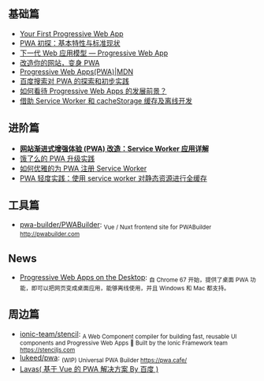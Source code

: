 ## 基础篇

- [Your First Progressive Web App](https://codelabs.developers.google.com/codelabs/your-first-pwapp/)
- [PWA 初探：基本特性与标准现状](http://harttle.com/2017/01/28/pwa-explore.html)
- [下一代 Web 应用模型 — Progressive Web App](https://huangxuan.me/2017/02/09/nextgen-web-pwa/)
- [改造你的网站，变身 PWA](https://segmentfault.com/a/1190000008880637)
- [Progressive Web Apps(PWA)|MDN](https://developer.mozilla.org/zh-CN/Apps/Progressive)
- [百度搜索对 PWA 的探索和初步实践](http://www.infoq.com/cn/articles/exploration-and-practice-of-baidu-search-for-pwa)
- [如何看待 Progressive Web Apps 的发展前景？](https://www.zhihu.com/question/46690207)
- [借助 Service Worker 和 cacheStorage 缓存及离线开发](https://www.zhangxinxu.com/wordpress/2017/07/service-worker-cachestorage-offline-develop/)

## **进阶篇**

- [**网站渐进式增强体验 (PWA) 改造：Service Worker 应用详解**](https://lzw.me/a/pwa-service-worker.html#7)
- [饿了么的 PWA 升级实践](https://huangxuan.me/2017/07/12/upgrading-eleme-to-pwa/)
- [如何优雅的为 PWA 注册 Service Worker](https://zhuanlan.zhihu.com/p/28161855)
- [PWA 轻度实践：使用 service worker 对静态资源进行全缓存](http://foio.github.io/service-worker-cache/)

## 工具篇

- [pwa-builder/PWABuilder](https://github.com/pwa-builder/PWABuilder): <sub>Vue / Nuxt frontend site for PWABuilder http://pwabuilder.com</sub>

## News

- [Progressive Web Apps on the Desktop](https://developers.google.com/web/updates/2018/05/dpwa): <sub>自 Chrome 67 开始，提供了桌面 PWA 功能，即可以把网页变成桌面应用，能够离线使用，并且 Windows 和 Mac 都支持。</sub>

## 周边篇

- [ionic-team/stencil](https://github.com/ionic-team/stencil): <sub>A Web Component compiler for building fast, reusable UI components and Progressive Web Apps 💎 Built by the Ionic Framework team https://stenciljs.com</sub>
- [lukeed/pwa](https://github.com/lukeed/pwa): <sub>(WIP) Universal PWA Builder https://pwa.cafe/</sub>
- [Lavas( 基于 Vue 的 PWA 解决方案 By 百度 )](https://lavas.baidu.com/)
